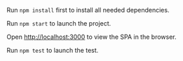 Run `npm install` first to install all needed dependencies.

Run `npm start` to launch the project.

Open [http://localhost:3000](http://localhost:3000) to view the SPA in the browser.

Run `npm test` to launch the test.



